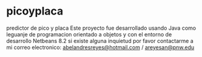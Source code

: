# picoyplaca
predictor de pico y placa
Este proyecto fue desarrollado usando Java como leguanje de programacion orientado a objetos y con el entorno de desarrollo Netbeans 8.2
si existe alguna inquietud por favor contactarme a mi correo electronico: abelandresreyes@hotmail.com / areyesan@pnw.edu
